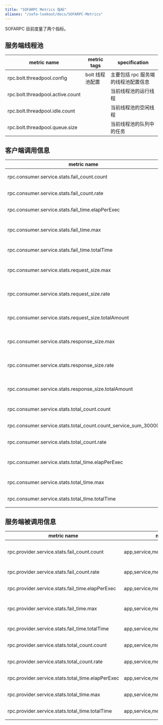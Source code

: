 ```yaml
---
title: "SOFARPC Metrics 指标"
aliases: "/sofa-lookout/docs/SOFARPC-Metrics"
---
```


SOFARPC 目前度量了两个指标。

## 服务端线程池

| metric name |  metric tags |  specification |
| --- |  --- |  --- |
| rpc.bolt.threadpool.config | bolt 线程池配置  |  主要包括 rpc 服务端的线程池配置信息 |
| rpc.bolt.threadpool.active.count |   | 当前线程池的运行线程 |
| rpc.bolt.threadpool.idle.count |  |  当前线程池的空闲线程 |
| rpc.bolt.threadpool.queue.size |   |  当前线程池的队列中的任务 |

## 客户端调用信息

| metric name                                                    | metric tags                                        | specification                |
| ---                                                            | ---                                                | ---                          |
| rpc.consumer.service.stats.fail_count.count                    | app,service,method,protocol,invoke_type,target_app | 某个具体接口失败次数         |
| rpc.consumer.service.stats.fail_count.rate                     | app,service,method,protocol,invoke_type,target_app | 某个具体接口每秒失败         |
| rpc.consumer.service.stats.fail_time.elapPerExec               | app,service,method,protocol,invoke_type,target_app | 某个具体接口每秒执行时间     |
| rpc.consumer.service.stats.fail_time.max                       | app,service,method,protocol,invoke_type,target_app | 某个具体接口失败时间最大值   |
| rpc.consumer.service.stats.fail_time.totalTime                 | app,service,method,protocol,invoke_type,target_app | 某个具体接口失败时间总值     |
| rpc.consumer.service.stats.request_size.max                    | app,service,method,protocol,invoke_type,target_app | 某个具体接口请求大小最大值   |
| rpc.consumer.service.stats.request_size.rate                   | app,service,method,protocol,invoke_type,target_app | 某个具体接口每秒平均请求大小 |
| rpc.consumer.service.stats.request_size.totalAmount            | app,service,method,protocol,invoke_type,target_app | 某个具体接口请求大小总金额   |
| rpc.consumer.service.stats.response_size.max                   | app,service,method,protocol,invoke_type,target_app | 某个具体接口响应大小最大值   |
| rpc.consumer.service.stats.response_size.rate                  | app,service,method,protocol,invoke_type,target_app | 某个具体接口每秒平均响应大小 |
| rpc.consumer.service.stats.response_size.totalAmount           | app,service,method,protocol,invoke_type,target_app | 某个具体接口响应大小总金额   |
| rpc.consumer.service.stats.total_count.count                   | app,service,method,protocol,invoke_type,target_app | 某个具体接口总的调用数目     |
| rpc.consumer.service.stats.total_count.count_service_sum_30000 | app,service,method,protocol,invoke_type,target_app | 某个具体接口总的调用信息     |
| rpc.consumer.service.stats.total_count.rate                    | app,service,method,protocol,invoke_type,target_app | 某个具体接口每秒调用次数     |
| rpc.consumer.service.stats.total_time.elapPerExec              | app,service,method,protocol,invoke_type,target_app | 某个具体接口平均每次指定时间 |
| rpc.consumer.service.stats.total_time.max                      | app,service,method,protocol,invoke_type,target_app | 某个具体接口总时间最大值     |
| rpc.consumer.service.stats.total_time.totalTime                | app,service,method,protocol,invoke_type,target_app | 某个具体接口总时间           |

## 服务端被调用信息

| metric name                                       | metric tags                            | specification                  |
| ---                                               | ---                                    | ---                            |
| rpc.provider.service.stats.fail_count.count       | app,service,method,protocol,caller_app | 某个具体接口总的被调用失败次数 |
| rpc.provider.service.stats.fail_count.rate        | app,service,method,protocol,caller_app | 某个具体接口每秒失败次数       |
| rpc.provider.service.stats.fail_time.elapPerExec  | app,service,method,protocol,caller_app | 某个具体接口每次失败失败       |
| rpc.provider.service.stats.fail_time.max          | app,service,method,protocol,caller_app | 某个具体接口失败次数最大值     |
| rpc.provider.service.stats.fail_time.totalTime    | app,service,method,protocol,caller_app | 某个具体接口失败总时间         |
| rpc.provider.service.stats.total_count.count      | app,service,method,protocol,caller_app | 某个具体接口总的调用次数       |
| rpc.provider.service.stats.total_count.rate       | app,service,method,protocol,caller_app | 某个具体接口每秒调用次数       |
| rpc.provider.service.stats.total_time.elapPerExec | app,service,method,protocol,caller_app | 某个具体接口每次调用时间       |
| rpc.provider.service.stats.total_time.max         | app,service,method,protocol,caller_app | 某个具体接口总时间最大值       |
| rpc.provider.service.stats.total_time.totalTime   | app,service,method,protocol,caller_app | 某个具体接口总时间             |
